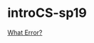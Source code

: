 # introCS-sp19

[What Error?](01_PlaygroundBasics.playground/Pages/What%20Is%20a%20Playground%3F.xcplaygroundpage/Contents.swift)
